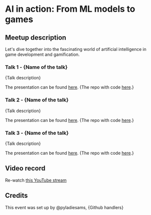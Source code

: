 # AI in action: From ML models to games

## Meetup description
Let's dive together into the fascinating world of artificial intelligence in game development and gamification. 

### Talk 1 - {Name of the talk}

{Talk description}

The presentation can be found [here](link). {The repo with code [here](link).}

### Talk 2 - {Name of the talk}

{Talk description}

The presentation can be found [here](link). {The repo with code [here](link).}

### Talk 3 - {Name of the talk}

{Talk description}

The presentation can be found [here](link). {The repo with code [here](link).}

## Video record
Re-watch [this YouTube stream](https://youtube.com/live/ODnQutDs4Ao)

## Credits
This event was set up by @pyladiesams, {Github handlers}
